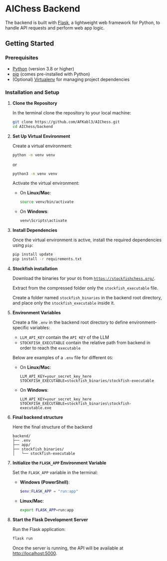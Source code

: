 # AIChess Backend

The backend is built with [Flask](https://flask.palletsprojects.com/en/stable/), a lightweight web framework for Python, to handle API requests and perform web app logic.

## Getting Started

### Prerequisites

- [Python](https://www.python.org/) (version 3.8 or higher)
- [pip](https://pip.pypa.io/en/stable/) (comes pre-installed with Python)
- (Optional) [Virtualenv](https://virtualenv.pypa.io/en/latest/) for managing project dependencies

### Installation and Setup

1. **Clone the Repository**

   In the terminal clone the repository to your local machine:
   ```bash
   git clone https://github.com/AFKabl3/AIChess.git
   cd AIChess/backend

2. **Set Up Virtual Environment**

   Create a virtual environment:
   ```bash
   python -m venv venv
   ```
   or
   ```bash
   python3 -m venv venv
   ```

   Activate the virtual environment:
   - On **Linux/Mac**:
     ```bash
     source venv/bin/activate
     ```
   - On **Windows**:
     ```powershell
     venv\Scripts\activate
     ```

3. **Install Dependencies**

   Once the virtual environment is active, install the required dependencies using `pip`:
   ```bash
   pip install update
   pip install -r requirements.txt
   ```

4. **Stockfish installation**
   
   Download the binaries for your `OS` from [`https://stockfishchess.org/`](https://stockfishchess.org/download/). 

   Extract from the compressed folder only the `stockfish_executable` file.
   
   Create a folder named `stockfish_binaries` in the backend root directory, and place only the `stockfish_executable` inside it.


5. **Environment Variables**

   Create a file `.env` in the backend root directory to define environment-specific variables:
   - `LLM_API_KEY` contain the `API KEY` of the LLM
   - `STOCKFISH_EXECUTABLE` contain the relative path from 
      backend in order to reach the `executable`

   Below are examples of a `.env` file for different `OS`:
   - On **Linux/Mac**:
      ```plain text
      LLM_API_KEY=your_secret_key_here
      STOCKFISH_EXECUTABLE=stockfish_binaries/stockfish-executable
      ```
   - On **Windows**:
      ```plain text
      LLM_API_KEY=your_secret_key_here
      STOCKFISH_EXECUTABLE=stockfish_binaries\stockfish-executable.exe
      ```


6. **Final backend structure**

   Here the final structure of the backend
   ```plain text
   backend/
   ├── .env
   ├── app/
   ├── stockfish_binaries/
   │   └── stockfish-executable
   ```


7. **Initialize the `FLASK_APP` Environment Variable**

   Set the `FLASK_APP` variable in the terminal:

   - **Windows (PowerShell)**:
     ```powershell
     $env:FLASK_APP = "run:app"
     ```

   - **Linux/Mac**:
     ```bash
     export FLASK_APP=run:app
     ```


8. **Start the Flask Development Server**

   Run the Flask application:
   ```bash
   flask run
   ```

   Once the server is running, the API will be available at [http://localhost:5000](http://localhost:5000).
